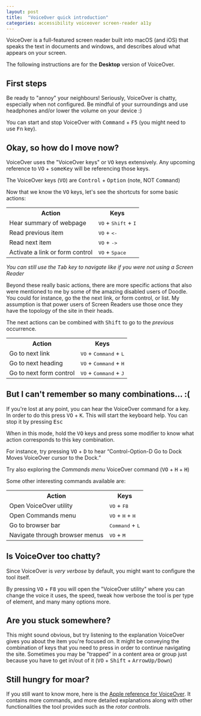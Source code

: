 ```yaml
---
layout: post
title:  "VoiceOver quick introduction"
categories: accessibility voiceover screen-reader a11y
---
```


<section class="post-section">
    <p class="post-paragraph">VoiceOver is a full-featured screen reader built into macOS (and iOS) that speaks the text in documents and windows, and describes aloud what appears on your screen.</p> 
    <p class="post-paragraph">The following instructions are for the <strong>Desktop</strong> version of VoiceOver.</p>
</section>
<section class="post-section">
    <h2 class="post-section-title">First steps</h2>
    <p class="post-paragraph">Be ready to "annoy" your neighbours! Seriously, VoiceOver is chatty, especially when not configured. Be mindful of your surroundings and use headphones and/or lower the volume on your device :)</p> 
    <p class="post-paragraph">You can start and stop VoiceOver with <kbd>Command</kbd> + <kbd>F5</kbd> (you might need to use <kbd>Fn</kbd> key).</p>
</section>
<section class="post-section">
    <h2 class="post-section-title">Okay, so how do I move now?</h2>
    <p class="post-paragraph">VoiceOver uses the "VoiceOver keys" or <kbd>VO</kbd> keys extensively. Any upcoming reference to <kbd>VO</kbd> + <kbd>someKey</kbd> will be referencing those keys.</p> 
    <p class="post-paragraph">The VoiceOver keys (<kbd>VO</kbd>) are <kbd>Control</kbd> + <kbd>Option</kbd> (note, NOT <kbd>Command</kbd>)</p>
    <p class="post-paragraph">Now that we know the <kbd>VO</kbd> keys, let's see the shortcuts for some basic actions:</p>
    <table class="post-table">
        <tr>
            <th>Action</th>
            <th>Keys</th>
        </tr>
        <tr>
            <td>Hear summary of webpage</td>
            <td><kbd>VO</kbd> + <kbd>Shift</kbd> + <kbd>I</kbd></td>
        </tr>
        <tr>
            <td>Read previous item</td>
            <td><kbd>VO</kbd> + <kbd><-</kbd></td>
        </tr>
        <tr>
            <td>Read next item</td>
            <td><kbd>VO</kbd> + <kbd>-></kbd></td>
        </tr>
        <tr>
            <td>Activate a link or form control</td>
            <td><kbd>VO</kbd> + <kbd>Space</kbd></td>
        </tr>
    </table>
    <p class="post-paragraph"><em>You can still use the <kbd>Tab</kbd> key to navigate like if you were not using a Screen Reader</em></p>
    <p class="post-paragraph">Beyond these really basic actions, there are more specific actions that also were mentioned to me by some of the amazing disabled users of Doodle. You could for instance, go the the next link, or form control, or list. My assumption is that power users of Screen Readers use those once they have the topology of the site in their heads.</p>
    <p class="post-paragraph">The next actions can be combined with <kbd>Shift</kbd> to go to the <em>previous</em> occurrence.</p>
    <table class="post-table">
        <tr>
            <th>Action</th>
            <th>Keys</th>
        </tr>
        <tr>
            <td>Go to next link</td>
            <td><kbd>VO</kbd> + <kbd>Command</kbd> + <kbd>L</kbd></td>
        </tr>
        <tr>
            <td>Go to next heading</td>
            <td><kbd>VO</kbd> + <kbd>Command</kbd> + <kbd>H</kbd></td>
        </tr>
        <tr>
            <td>Go to next form control</td>
            <td><kbd>VO</kbd> + <kbd>Command</kbd> + <kbd>J</kbd></td>
        </tr>
    </table>
</section>
<section class="post-section">
    <h2 class="post-section-title">But I can't remember so many combinations... :(</h2>
    <p class="post-paragraph">If you're lost at any point, you can hear the VoiceOver command for a key. In order to do this press <kbd>VO</kbd> + <kbd>K</kbd>. This will start the keyboard help. You can stop it by pressing <kbd>Esc</kbd></p>
    <p class="post-paragraph">When in this mode, hold the <kbd>VO</kbd> keys and press some modifier to know what action corresponds to this key combination.</p> 
    <p class="post-paragraph">For instance, try pressing <kbd>VO</kbd> + <kbd>D</kbd> to hear “Control-Option-D Go to Dock Moves VoiceOver cursor to the Dock.”</p> 
    <p class="post-paragraph">Try also exploring the <em>Commands menu</em> VoiceOver command (<kbd>VO</kbd> + <kbd>H</kbd> + <kbd>H</kbd>)</p> 
    <p class="post-paragraph">Some other interesting commands available are:</p>
    <table class="post-table">
        <tr>
            <th>Action</th>
            <th>Keys</th>
        </tr>
        <tr>
            <td>Open VoiceOver utility </td>
            <td><kbd>VO</kbd> + <kbd>F8</kbd></td>
        </tr>
        <tr>
            <td>Open Commands menu</td>
            <td><kbd>VO</kbd> + <kbd>H</kbd> + <kbd>H</kbd></td>
        </tr>
        <tr>
            <td>Go to browser bar </td>
            <td><kbd>Command</kbd> + <kbd>L</kbd></td>
        </tr>
        <tr>
            <td>Navigate through browser menus</td>
            <td><kbd>VO</kbd> + <kbd>M</kbd></td>
        </tr>
    </table>
</section>
<section class="post-section">
    <h2 class="post-section-title">Is VoiceOver too chatty?</h2>
    <p class="post-paragraph">Since VoiceOver is <em>very verbose</em> by default, you might want to configure the tool itself.</p>
    <p class="post-paragraph">By pressing <kbd>VO</kbd> + <kbd>F8</kbd> you will open the "VoiceOver utility" where you can change the voice it uses, the speed, tweak how verbose the tool is per type of element, and many many options more.</p>
</section>
<section class="post-section">
    <h2 class="post-section-title">Are you stuck somewhere?</h2>
    <p class="post-paragraph">This might sound obvious, but try listening to the explanation VoiceOver gives you about the item you're focused on. It might be conveying the combination of keys that you need to press in order to continue navigating the site. Sometimes you may be "trapped" in a content area or group just because you have to get in/out of it (<kbd>VO</kbd> + <kbd>Shift</kbd> + <kbd>ArrowUp/Down</kbd>)</p>
</section>
<section class="post-section">
    <h2 class="post-section-title">Still hungry for moar?</h2>
<p class="post-paragraph">If you still want to know more, here is the <a href="https://help.apple.com/voiceover/info/guide/10.12/" target="_blank">Apple reference for VoiceOver</a>. It contains more commands, and more detailed explanations along with other functionalities the tool provides such as the <em>rotor controls</em>.</p>